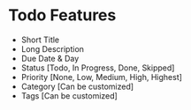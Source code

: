 # Todo Features
- Short Title
- Long Description
- Due Date & Day
- Status [Todo, In Progress, Done, Skipped]
- Priority [None, Low, Medium, High, Highest]
- Category [Can be customized]
- Tags [Can be customized]
